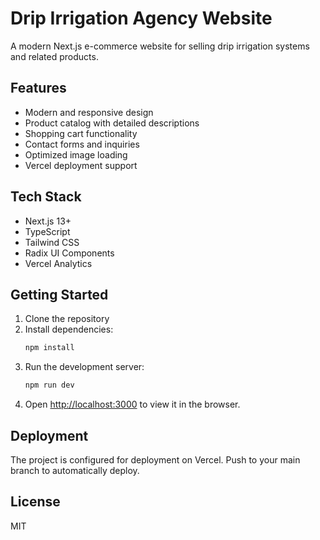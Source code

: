# Drip Irrigation Agency Website

A modern Next.js e-commerce website for selling drip irrigation systems and related products.

## Features

- Modern and responsive design
- Product catalog with detailed descriptions
- Shopping cart functionality
- Contact forms and inquiries
- Optimized image loading
- Vercel deployment support

## Tech Stack

- Next.js 13+
- TypeScript
- Tailwind CSS
- Radix UI Components
- Vercel Analytics

## Getting Started

1. Clone the repository
2. Install dependencies:
   ```bash
   npm install
   ```
3. Run the development server:
   ```bash
   npm run dev
   ```
4. Open [http://localhost:3000](http://localhost:3000) to view it in the browser.

## Deployment

The project is configured for deployment on Vercel. Push to your main branch to automatically deploy.

## License

MIT
